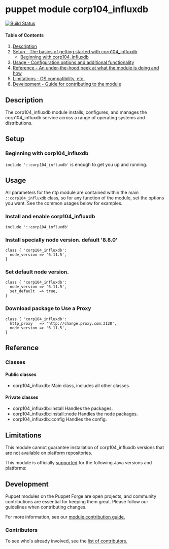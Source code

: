 # puppet module corp104_influxdb
[![Build Status](https://travis-ci.org/104corp/puppet-corp104_influxdb.svg?branch=master)](https://travis-ci.org/104corp/puppet-corp104_influxdb)


#### Table of Contents

1. [Description](#description)
1. [Setup - The basics of getting started with corp104_influxdb](#setup)
    * [Beginning with corp104_influxdb](#beginning-with-corp104_influxdb)
1. [Usage - Configuration options and additional functionality](#usage)
1. [Reference - An under-the-hood peek at what the module is doing and how](#reference)
1. [Limitations - OS compatibility, etc.](#limitations)
1. [Development - Guide for contributing to the module](#development)

## Description

The corp104_influxdb module installs, configures, and manages the corp104_influxdb service across a range of operating systems and distributions.

## Setup

### Beginning with corp104_influxdb

`include '::corp104_influxdb'` is enough to get you up and running.

## Usage

All parameters for the ntp module are contained within the main `::corp104_influxdb` class, so for any function of the module, set the options you want. See the common usages below for examples.

### Install and enable corp104_influxdb

```puppet
include '::corp104_influxdb'
```

### Install specially node version. default '8.8.0'

```puppet
class { 'corp104_influxdb':
  node_version => '6.11.5',
}
```

### Set default node version.

```puppet
class { 'corp104_influxdb':
  node_version => '6.11.5',
  set_default  => true,
}
```

### Download package to Use a Proxy

```puppet
class { 'corp104_influxdb':
  http_proxy   => 'http://change.proxy.com:3128',
  node_version => '6.11.5',
}
```

## Reference

### Classes

#### Public classes

* corp104_influxdb: Main class, includes all other classes.

#### Private classes

* corp104_influxdb::install Handles the packages.
* corp104_influxdb::install::node Handles the node packages.
* corp104_influxdb::config Handles the config.


## Limitations

This module cannot guarantee installation of corp104_influxdb versions that are not available on  platform repositories.

This module is officially [supported](https://forge.puppetlabs.com/supported) for the following Java versions and platforms:

## Development

Puppet modules on the Puppet Forge are open projects, and community contributions are essential for keeping them great. Please follow our guidelines when contributing changes.

For more information, see our [module contribution guide.](https://docs.puppetlabs.com/forge/contributing.html)

### Contributors

To see who's already involved, see the [list of contributors.](https://github.com/puppetlabs/puppetlabs-ntp/graphs/contributors)
